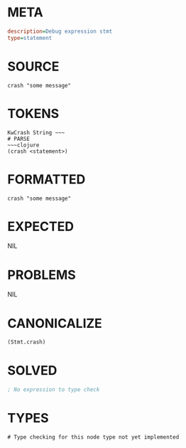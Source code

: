 # META
~~~ini
description=Debug expression stmt
type=statement
~~~
# SOURCE
~~~roc
crash "some message"
~~~
# TOKENS
~~~text
KwCrash String ~~~
# PARSE
~~~clojure
(crash <statement>)
~~~
# FORMATTED
~~~roc
crash "some message"
~~~
# EXPECTED
NIL
# PROBLEMS
NIL
# CANONICALIZE
~~~clojure
(Stmt.crash)
~~~
# SOLVED
~~~clojure
; No expression to type check
~~~
# TYPES
~~~roc
# Type checking for this node type not yet implemented
~~~
